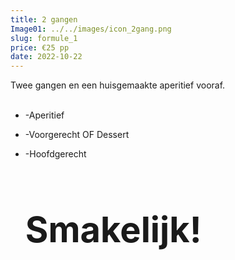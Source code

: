```yaml
---
title: 2 gangen
Image01: ../../images/icon_2gang.png
slug: formule_1
price: €25 pp
date: 2022-10-22
---
```

Twee gangen en een huisgemaakte aperitief vooraf.\
<br/> 

* \-A﻿peritief
* \-Voorgerecht O﻿F Dessert
* \-H﻿oofdgerecht

  # **<H1>S﻿makelijk!</H1>**